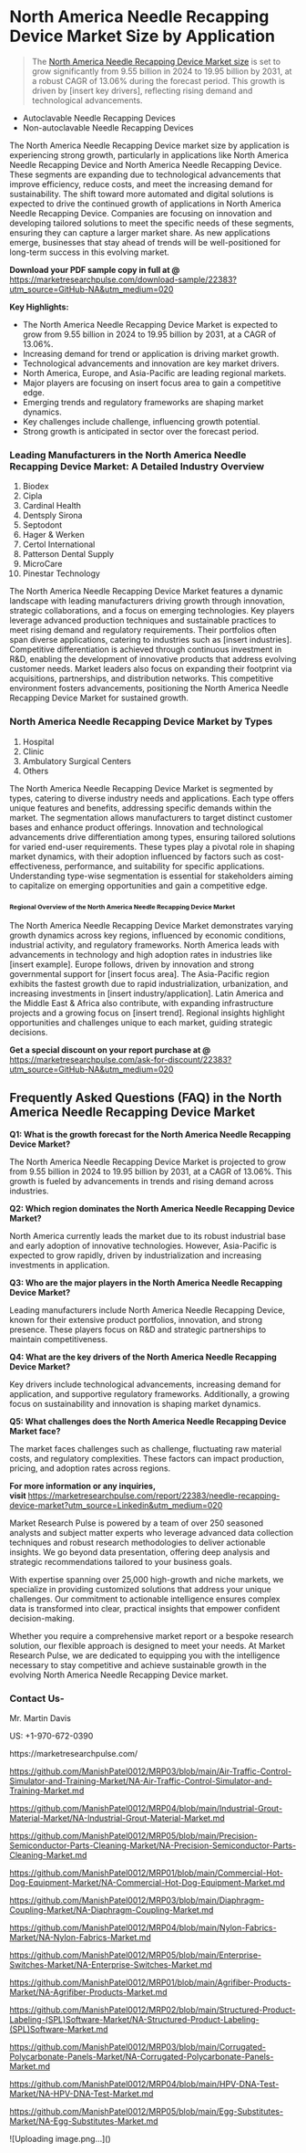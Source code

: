 <h1>North America Needle Recapping Device Market&nbsp;Size by Application</h1><blockquote><p>The <a href="https://marketresearchpulse.com/download-sample/22383?utm_source=GitHub-NA&amp;utm_medium=020">North America Needle Recapping Device Market size</a> is set to grow significantly from 9.55 billion in 2024 to 19.95 billion by 2031, at a robust CAGR of 13.06% during the forecast period. This growth is driven by [insert key drivers], reflecting rising demand and technological advancements.</p></blockquote><ul><li>Autoclavable Needle Recapping Devices<li> Non-autoclavable Needle Recapping Devices</li></ul><p>The North America Needle Recapping Device market size by application is experiencing strong growth, particularly in applications like North America Needle Recapping Device and North America Needle Recapping Device. These segments are expanding due to technological advancements that improve efficiency, reduce costs, and meet the increasing demand for sustainability. The shift toward more automated and digital solutions is expected to drive the continued growth of applications in North America Needle Recapping Device. Companies are focusing on innovation and developing tailored solutions to meet the specific needs of these segments, ensuring they can capture a larger market share. As new applications emerge, businesses that stay ahead of trends will be well-positioned for long-term success in this evolving market.</p><p><strong>Download your PDF sample copy in full at @ </strong><a href="https://marketresearchpulse.com/download-sample/22383?utm_source=GitHub-NA&amp;utm_medium=020">https://marketresearchpulse.com/download-sample/22383?utm_source=GitHub-NA&amp;utm_medium=020</a></p><p><strong>Key Highlights: </strong></p><ul><li>The North America Needle Recapping Device Market is expected to grow from 9.55 billion in 2024 to 19.95 billion by 2031, at a CAGR of 13.06%.</li><li>Increasing demand for trend or application is driving market growth.</li><li>Technological advancements and innovation are key market drivers.</li><li>North America, Europe, and Asia-Pacific are leading regional markets.</li><li>Major players are focusing on insert focus area to gain a competitive edge.</li><li>Emerging trends and regulatory frameworks are shaping market dynamics.</li><li>Key challenges include challenge, influencing growth potential.</li><li>Strong growth is anticipated in sector over the forecast period.</li></ul><h3>Leading Manufacturers in the North America Needle Recapping Device Market: A Detailed Industry Overview</h3><ol><li>Biodex</li><li>Cipla</li><li>Cardinal Health</li><li>Dentsply Sirona</li><li>Septodont</li><li>Hager & Werken</li><li>Certol International</li><li>Patterson Dental Supply</li><li>MicroCare</li><li>Pinestar Technology</li></ol><div class="flex max-w-full flex-col flex-grow"><div class="min-h-8 text-message flex w-full flex-col items-end gap-2 whitespace-normal break-words [.text-message+&amp;]:mt-5" dir="auto" data-message-author-role="assistant" data-message-id="fd8432e4-4910-450d-b182-61b7bfb0a01f" data-message-model-slug="gpt-4o"><div class="flex w-full flex-col gap-1 empty:hidden first:pt-[3px]"><div class="markdown prose w-full break-words dark:prose-invert light"><p>The North America Needle Recapping Device Market features a dynamic landscape with leading manufacturers driving growth through innovation, strategic collaborations, and a focus on emerging technologies. Key players leverage advanced production techniques and sustainable practices to meet rising demand and regulatory requirements. Their portfolios often span diverse applications, catering to industries such as [insert industries]. Competitive differentiation is achieved through continuous investment in R&amp;D, enabling the development of innovative products that address evolving customer needs. Market leaders also focus on expanding their footprint via acquisitions, partnerships, and distribution networks. This competitive environment fosters advancements, positioning the North America Needle Recapping Device Market for sustained growth.</p></div></div></div></div><h3>North America Needle Recapping Device Market by Types</h3><ol><li>Hospital<li> Clinic<li> Ambulatory Surgical Centers<li> Others</li></ol><div class="flex max-w-full flex-col flex-grow"><div class="min-h-8 text-message flex w-full flex-col items-end gap-2 whitespace-normal break-words [.text-message+&amp;]:mt-5" dir="auto" data-message-author-role="assistant" data-message-id="084470be-0bb7-4664-bddf-5156b4f41249" data-message-model-slug="gpt-4o-mini"><div class="flex w-full flex-col gap-1 empty:hidden first:pt-[3px]"><div class="markdown prose w-full break-words dark:prose-invert light"><p>The North America Needle Recapping Device Market is segmented by types, catering to diverse industry needs and applications. Each type offers unique features and benefits, addressing specific demands within the market. The segmentation allows manufacturers to target distinct customer bases and enhance product offerings. Innovation and technological advancements drive differentiation among types, ensuring tailored solutions for varied end-user requirements. These types play a pivotal role in shaping market dynamics, with their adoption influenced by factors such as cost-effectiveness, performance, and suitability for specific applications. Understanding type-wise segmentation is essential for stakeholders aiming to capitalize on emerging opportunities and gain a competitive edge.</p></div></div></div></div><h3><span style="font-size: 11px;">Regional Overview of the North America Needle Recapping Device Market</span></h3><div class="flex max-w-full flex-col flex-grow"><div class="min-h-8 text-message flex w-full flex-col items-end gap-2 whitespace-normal break-words [.text-message+&amp;]:mt-5" dir="auto" data-message-author-role="assistant" data-message-id="e9038762-ce64-4e30-91c9-9bd413514231" data-message-model-slug="gpt-4o-mini"><div class="flex w-full flex-col gap-1 empty:hidden first:pt-[3px]"><div class="markdown prose w-full break-words dark:prose-invert light"><p>The North America Needle Recapping Device Market demonstrates varying growth dynamics across key regions, influenced by economic conditions, industrial activity, and regulatory frameworks. North America leads with advancements in technology and high adoption rates in industries like [insert example]. Europe follows, driven by innovation and strong governmental support for [insert focus area]. The Asia-Pacific region exhibits the fastest growth due to rapid industrialization, urbanization, and increasing investments in [insert industry/application]. Latin America and the Middle East &amp; Africa also contribute, with expanding infrastructure projects and a growing focus on [insert trend]. Regional insights highlight opportunities and challenges unique to each market, guiding strategic decisions.</p></div></div></div></div><p><strong>Get a special discount on your report purchase at @ </strong><a href="https://marketresearchpulse.com/ask-for-discount/22383?utm_source=GitHub-NA&amp;utm_medium=020">https://marketresearchpulse.com/ask-for-discount/22383?utm_source=GitHub-NA&amp;utm_medium=020</a></p><h2>Frequently Asked Questions (FAQ) in the North America Needle Recapping Device Market</h2><p><strong>Q1: What is the growth forecast for the North America Needle Recapping Device Market?</strong></p><p>The North America Needle Recapping Device Market is projected to grow from 9.55 billion in 2024 to 19.95 billion by 2031, at a CAGR of 13.06%. This growth is fueled by advancements in trends and rising demand across industries.</p><p><strong>Q2: Which region dominates the North America Needle Recapping Device Market?</strong></p><p>North America currently leads the market due to its robust industrial base and early adoption of innovative technologies. However, Asia-Pacific is expected to grow rapidly, driven by industrialization and increasing investments in application.</p><p><strong>Q3: Who are the major players in the North America Needle Recapping Device Market?</strong></p><p>Leading manufacturers include North America Needle Recapping Device, known for their extensive product portfolios, innovation, and strong presence. These players focus on R&amp;D and strategic partnerships to maintain competitiveness.</p><p><strong>Q4: What are the key drivers of the North America Needle Recapping Device Market?</strong></p><p>Key drivers include technological advancements, increasing demand for application, and supportive regulatory frameworks. Additionally, a growing focus on sustainability and innovation is shaping market dynamics.</p><p><strong>Q5: What challenges does the North America Needle Recapping Device Market face?</strong></p><p>The market faces challenges such as challenge, fluctuating raw material costs, and regulatory complexities. These factors can impact production, pricing, and adoption rates across regions.</p><p><strong>For more information or any inquiries, visit&nbsp;</strong><a href="https://marketresearchpulse.com/report/22383/needle-recapping-device-market?utm_source=Linkedin&utm_medium=020">https://marketresearchpulse.com/report/22383/needle-recapping-device-market?utm_source=Linkedin&utm_medium=020</a></p><p>Market Research Pulse is powered by a team of over 250 seasoned analysts and subject matter experts who leverage advanced data collection techniques and robust research methodologies to deliver actionable insights. We go beyond data presentation, offering deep analysis and strategic recommendations tailored to your business goals.</p><p>With expertise spanning over 25,000 high-growth and niche markets, we specialize in providing customized solutions that address your unique challenges. Our commitment to actionable intelligence ensures complex data is transformed into clear, practical insights that empower confident decision-making.</p><p>Whether you require a comprehensive market report or a bespoke research solution, our flexible approach is designed to meet your needs. At Market Research Pulse, we are dedicated to equipping you with the intelligence necessary to stay competitive and achieve sustainable growth in the evolving North America Needle Recapping Device market.</p><h3><strong>Contact Us-</strong></h3><p>Mr. Martin Davis</p><p>US: +1-970-672-0390</p><p>https://marketresearchpulse.com/</p><p><a href="https://github.com/ManishPatel0012/MRP03/blob/main/Air-Traffic-Control-Simulator-and-Training-Market/NA-Air-Traffic-Control-Simulator-and-Training-Market.md">https://github.com/ManishPatel0012/MRP03/blob/main/Air-Traffic-Control-Simulator-and-Training-Market/NA-Air-Traffic-Control-Simulator-and-Training-Market.md</a></p><p><a href="https://github.com/ManishPatel0012/MRP04/blob/main/Industrial-Grout-Material-Market/NA-Industrial-Grout-Material-Market.md">https://github.com/ManishPatel0012/MRP04/blob/main/Industrial-Grout-Material-Market/NA-Industrial-Grout-Material-Market.md</a></p><p><a href="https://github.com/ManishPatel0012/MRP05/blob/main/Precision-Semiconductor-Parts-Cleaning-Market/NA-Precision-Semiconductor-Parts-Cleaning-Market.md">https://github.com/ManishPatel0012/MRP05/blob/main/Precision-Semiconductor-Parts-Cleaning-Market/NA-Precision-Semiconductor-Parts-Cleaning-Market.md</a></p><p><a href="https://github.com/ManishPatel0012/MRP01/blob/main/Commercial-Hot-Dog-Equipment-Market/NA-Commercial-Hot-Dog-Equipment-Market.md">https://github.com/ManishPatel0012/MRP01/blob/main/Commercial-Hot-Dog-Equipment-Market/NA-Commercial-Hot-Dog-Equipment-Market.md</a></p><p><a href="https://github.com/ManishPatel0012/MRP03/blob/main/Diaphragm-Coupling-Market/NA-Diaphragm-Coupling-Market.md">https://github.com/ManishPatel0012/MRP03/blob/main/Diaphragm-Coupling-Market/NA-Diaphragm-Coupling-Market.md</a></p><p><a href="https://github.com/ManishPatel0012/MRP04/blob/main/Nylon-Fabrics-Market/NA-Nylon-Fabrics-Market.md">https://github.com/ManishPatel0012/MRP04/blob/main/Nylon-Fabrics-Market/NA-Nylon-Fabrics-Market.md</a></p><p><a href="https://github.com/ManishPatel0012/MRP05/blob/main/Enterprise-Switches-Market/NA-Enterprise-Switches-Market.md">https://github.com/ManishPatel0012/MRP05/blob/main/Enterprise-Switches-Market/NA-Enterprise-Switches-Market.md</a></p><p><a href="https://github.com/ManishPatel0012/MRP01/blob/main/Agrifiber-Products-Market/NA-Agrifiber-Products-Market.md">https://github.com/ManishPatel0012/MRP01/blob/main/Agrifiber-Products-Market/NA-Agrifiber-Products-Market.md</a></p><p><a href="https://github.com/ManishPatel0012/MRP02/blob/main/Structured-Product-Labeling-(SPL)Software-Market/NA-Structured-Product-Labeling-(SPL)Software-Market.md">https://github.com/ManishPatel0012/MRP02/blob/main/Structured-Product-Labeling-(SPL)Software-Market/NA-Structured-Product-Labeling-(SPL)Software-Market.md</a></p><p><a href="https://github.com/ManishPatel0012/MRP03/blob/main/Corrugated-Polycarbonate-Panels-Market/NA-Corrugated-Polycarbonate-Panels-Market.md">https://github.com/ManishPatel0012/MRP03/blob/main/Corrugated-Polycarbonate-Panels-Market/NA-Corrugated-Polycarbonate-Panels-Market.md</a></p><p><a href="https://github.com/ManishPatel0012/MRP04/blob/main/HPV-DNA-Test-Market/NA-HPV-DNA-Test-Market.md">https://github.com/ManishPatel0012/MRP04/blob/main/HPV-DNA-Test-Market/NA-HPV-DNA-Test-Market.md</a></p><p><a href="https://github.com/ManishPatel0012/MRP05/blob/main/Egg-Substitutes-Market/NA-Egg-Substitutes-Market.md">https://github.com/ManishPatel0012/MRP05/blob/main/Egg-Substitutes-Market/NA-Egg-Substitutes-Market.md</a></p>
![Uploading image.png…]()

